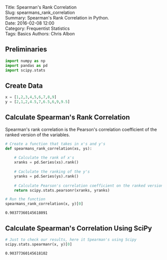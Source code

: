Title: Spearman's Rank Correlation  
Slug: spearmans_rank_correlation  
Summary: Spearman's Rank Correlation in Python.    
Date: 2016-02-08 12:00  
Category: Frequentist Statistics  
Tags: Basics
Authors: Chris Albon  
## Preliminaries


```python
import numpy as np
import pandas as pd
import scipy.stats
```

## Create Data


```python
x = [1,2,3,4,5,6,7,8,9]
y = [2,1,2,4.5,7,6.5,6,9,9.5]
```

## Calculate Spearman's Rank Correlation

Spearman's rank correlation is the Pearson's correlation coefficient of the ranked version of the variables.


```python
# Create a function that takes in x's and y's
def spearmans_rank_correlation(xs, ys):
    
    # Calculate the rank of x's
    xranks = pd.Series(xs).rank()
    
    # Caclulate the ranking of the y's
    yranks = pd.Series(ys).rank()
    
    # Calculate Pearson's correlation coefficient on the ranked versions of the data
    return scipy.stats.pearsonr(xranks, yranks)
```


```python
# Run the function
spearmans_rank_correlation(x, y)[0]
```




    0.90377360145618091



## Calculate Spearman's Correlation Using SciPy


```python
# Just to check our results, here it Spearman's using Scipy
scipy.stats.spearmanr(x, y)[0]
```




    0.90377360145618102


